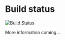 # Build status
[![Build Status](https://travis-ci.org/martvalja/wrc-stages-ical.svg?branch=master)](https://travis-ci.org/martvalja/wrc-stages-ical)

More information coming...